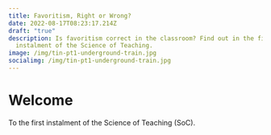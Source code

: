 ```yaml
---
title: Favoritism, Right or Wrong?
date: 2022-08-17T08:23:17.214Z
draft: "true"
description: Is favoritism correct in the classroom? Find out in the first
  instalment of the Science of Teaching.
image: /img/tin-pt1-underground-train.jpg
socialimg: /img/tin-pt1-underground-train.jpg
---
```


# Welcome

To the first instalment of the Science of Teaching (SoC).

